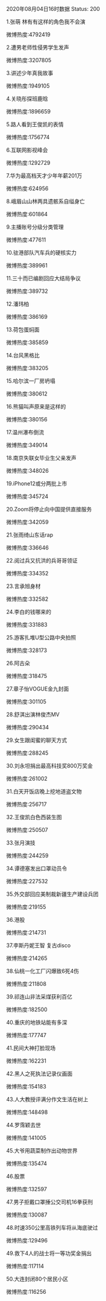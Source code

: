 2020年08月04日16时数据
Status: 200

1.张萌 林有有这样的角色我不会演

微博热度:4792419

2.遭男老师性侵男学生发声

微博热度:3207805

3.讲述少年真我故事

微博热度:1949105

4.关晓彤探班鹿晗

微博热度:1896659

5.路人看到王俊凯的表情

微博热度:1756774

6.互联网影视峰会

微博热度:1292729

7.华为最高档天才少年年薪201万

微博热度:624956

8.峨眉山山林两具遗骸系自缢身亡

微博热度:601864

9.主播账号分级分类管理

微博热度:477611

10.驻港部队汽车兵的硬核实力

微博热度:389961

11.三十而已编剧回应大结局争议

微博热度:389732

12.潘玮柏

微博热度:386169

13.荷包蛋焖面

微博热度:385859

14.台风黑格比

微博热度:383205

15.哈尔滨一厂房坍塌

微博热度:380612

16.熊猫叫声原来是这样的

微博热度:380156

17.温州瀑布倒流

微博热度:349014

18.南京失联女毕业生父亲发声

微博热度:348026

19.iPhone12或分两批上市

微博热度:345724

20.Zoom将停止向中国提供直接服务

微博热度:342059

21.张雨绮山东话rap

微博热度:336646

22.阅过兵又抗洪的兵哥哥领证

微博热度:334352

23.言承旭身材

微博热度:332582

24.李白的钱哪来的

微博热度:331883

25.游客扎堆U型公路中央拍照

微博热度:328173

26.阿古朵

微博热度:318475

27.章子怡VOGUE金九封面

微博热度:301105

28.舒淇出演林俊杰MV

微博热度:290434

29.女生跟闺蜜的聊天方式

微博热度:288245

30.刘永坦捐出最高科技奖800万奖金

微博热度:261002

31.白天开饭店晚上挖地道盗文物

微博热度:256717

32.王俊凯白色西装生图

微博热度:250507

33.张月演技

微博热度:244259

34.谭德塞发出口罩动员令

微博热度:227532

35.外交部回应美制裁新疆生产建设兵团

微博热度:219155

36.港股

微博热度:214731

37.李斯丹妮王智 复古disco

微博热度:214265

38.仙桃一化工厂闪爆致6死4伤

微博热度:211808

39.祁连山非法采煤获利百亿

微博热度:182500

40.重庆的地铁站能有多深

微博热度:177747

41.民间大神打脸现场

微博热度:162231

42.黑人之死执法记录仪画面

微博热度:154183

43.人大教授评满分作文生活在树上

微博热度:148498

44.罗霈颖去世

微博热度:141005

45.大爷用蔬菜制作出动物世界

微博热度:135474

46.股票

微博热度:132597

47.男子拒戴口罩捶公交司机16拳获刑

微博热度:130087

48.时速350公里高铁列车将从海底驶过

微博热度:129496

49.救下4人的战士将一等功奖金捐出

微博热度:117114

50.大连封闭80个居民小区

微博热度:116256

